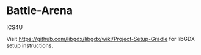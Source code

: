 # Battle-Arena
ICS4U

Visit https://github.com/libgdx/libgdx/wiki/Project-Setup-Gradle for libGDX setup instructions.
